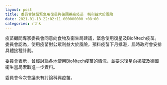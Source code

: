 ```yaml
---
layout: post
title: 委員會建議緊急用復星與德國藥廠疫苗　稱利益大於風險
date: 2021-01-18 22:02:11.000000000 +08:00
categories: rthk
---
```


疫苗顧問專家委員會同意向食物及衞生局建議，緊急使用復星及BioNtech疫苗。委員會認為，使用疫苗對公眾利益大於風險，預料疫苗下月抵港，屆時政府會安排具體接種計劃。

委員會表示，曾經討論各地使用BioNtech疫苗的情況，並要求復星向挪威及德國衞生當局索取進一步資料。

委員會今次會議未有討論科興疫苗。
